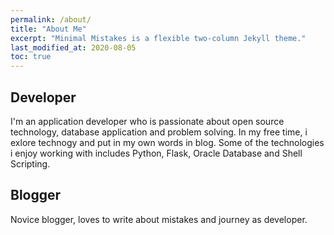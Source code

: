 ```yaml
---
permalink: /about/
title: "About Me"
excerpt: "Minimal Mistakes is a flexible two-column Jekyll theme."
last_modified_at: 2020-08-05
toc: true
---
```


## Developer

I'm an application developer who is passionate about open source technology, database application and problem solving. In my free time, i exlore technogy and put in my own words in blog. Some of the technologies i enjoy working with includes Python, Flask, Oracle Database and Shell Scripting.  

## Blogger

Novice blogger, loves to write about mistakes and journey as developer.    


